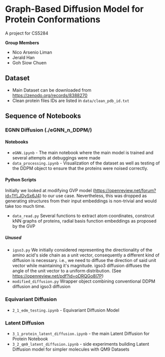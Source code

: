 # Graph-Based Diffusion Model for Protein Conformations
A project for CS5284

**Group Members**
- Nico Arsenio Liman
- Jerald Han
- Goh Siow Chuen

## Dataset
- Main Dataset can be downloaded from https://zenodo.org/records/8388270
- Clean protein files IDs are listed in `data/clean_pdb_id.txt`

## Sequence of Notebooks
### EGNN Diffusion (./eGNN_n_DDPM/)
#### Notebooks
- `eGNN.ipynb` - The main notebook where the main model is trained and several attempts at debuggings were made
- `data_processing.ipynb` - Visualization of the dataset as well as testing of the DDPM object to ensure that the proteins were noised correctly.
#### Python Scripts
Initially we looked at modifying GVP model (https://openreview.net/forum?id=1YLJDvSx6J4) to our use case. Nevertheless, this was dropped as generating structures from their input embeddings is non-trivial and would take too much time. 
- `data_read.py` Several functions to extract atom coordinates, constrcut kNN graphs of proteins, radial basis function embeddings as proposed by the GVP
#####  Unused
- `igso3.py` We initially considered representing the directionality of the amino acid's side chain as a unit vector, consequently a different kind of diffusion is necessary. i.e., we need to diffuse the direction of said unit vector while maintaining it's magnitude. igso3 diffusion diffuses the angle of the unit vector to a uniform distribution. (See https://openreview.net/pdf?id=oDRQGo8I7P)
-  `modified_diffusion.py` Wrapper object combining conventional DDPM diffusion and igso3 diffusion
### Equivariant Diffusion
- `2_1_edm_testing.ipynb` - Equivariant Diffusion Model

### Latent Diffusion 
- `3_1_protein_latent_diffusion.ipynb` - the main Latent Diffusion for Protein Notebook
- `3_2_qm9_latent_diffusion.ipynb` - side experiments building Latent Diffusion model for simpler molecules with QM9 Datasets
